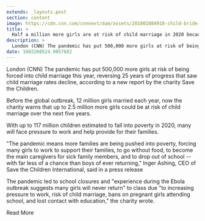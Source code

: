 ```yaml
--- 
extends: _layouts.post 
section: content 
image: https://cdn.cnn.com/cnnnext/dam/assets/201001084910-child-bride-stock-super-tease.jpg 
title: > 
  Half a million more girls are at risk of child marriage in 2020 because of Covid-19, charity warns 
description: > 
  London (CNN) The pandemic has put 500,000 more girls at risk of being forced into child marriage this year, reversing 25 years of progress that saw child marriage rates decline, according to a new report by the charity Save the Children.Before the global outbreak, 12 million girls married each year, now the charity warns that up to 2.5 million more girls could be at risk of child marriage over the next five years.With up to 117 million children estimated to fall into poverty in 2020, many will face pressure to work and help provide for their families."The pandemic means more families are being pushed into poverty, forcing many girls to work to support their families, to go without food, to become the main caregivers for sick family members, and to drop out of school -- with far less of a chance than boys of ever returning," Inger Ashing, CEO of Save the Children International, said in a press releaseThe pandemic led to school closures and "experience during the Ebola outbreak suggests many girls will never return" to class due "to increasing pressure to work, risk of child marriage, bans on pregnant girls attending school, and lost contact with education," the charity wrote. 
date: 1602260524.9057682 
--- 
```

London (CNN) The pandemic has put 500,000 more girls at risk of being forced into child marriage this year, reversing 25 years of progress that saw child marriage rates decline, according to a new report by the charity Save the Children.

Before the global outbreak, 12 million girls married each year, now the charity warns that up to 2.5 million more girls could be at risk of child marriage over the next five years.

With up to 117 million children estimated to fall into poverty in 2020, many will face pressure to work and help provide for their families.

"The pandemic means more families are being pushed into poverty, forcing many girls to work to support their families, to go without food, to become the main caregivers for sick family members, and to drop out of school -- with far less of a chance than boys of ever returning," Inger Ashing, CEO of Save the Children International, said in a press release

The pandemic led to school closures and "experience during the Ebola outbreak suggests many girls will never return" to class due "to increasing pressure to work, risk of child marriage, bans on pregnant girls attending school, and lost contact with education," the charity wrote.

Read More